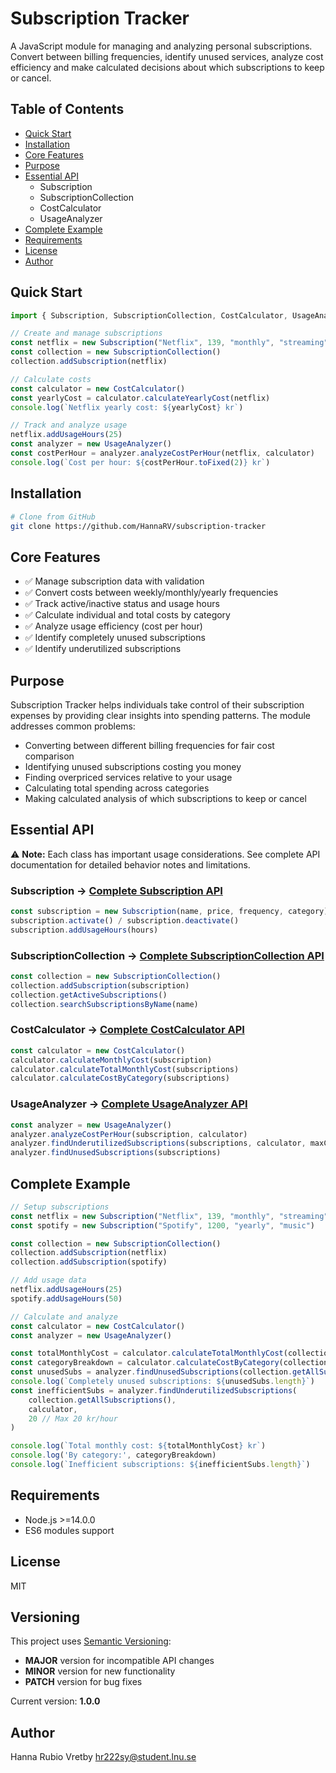 # Subscription Tracker
A JavaScript module for managing and analyzing personal subscriptions. Convert between billing frequencies, identify unused services, analyze cost efficiency and make calculated decisions about which subscriptions to keep or cancel.

## Table of Contents
- [Quick Start](#quick-start)
- [Installation](#installation)
- [Core Features](#core-features)
- [Purpose](#purpose)
- [Essential API](#essential-api)
  - Subscription
  - SubscriptionCollection
  - CostCalculator
  - UsageAnalyzer
- [Complete Example](#complete-example)
- [Requirements](#requirements)
- [License](#license)
- [Author](#author)

## Quick Start

```javascript
import { Subscription, SubscriptionCollection, CostCalculator, UsageAnalyzer } from 'subscription-tracker'

// Create and manage subscriptions
const netflix = new Subscription("Netflix", 139, "monthly", "streaming")
const collection = new SubscriptionCollection()
collection.addSubscription(netflix)

// Calculate costs
const calculator = new CostCalculator()
const yearlyCost = calculator.calculateYearlyCost(netflix)
console.log(`Netflix yearly cost: ${yearlyCost} kr`)

// Track and analyze usage
netflix.addUsageHours(25)
const analyzer = new UsageAnalyzer()
const costPerHour = analyzer.analyzeCostPerHour(netflix, calculator)
console.log(`Cost per hour: ${costPerHour.toFixed(2)} kr`)
```

## Installation

```bash
# Clone from GitHub
git clone https://github.com/HannaRV/subscription-tracker
```

## Core Features

- ✅ Manage subscription data with validation
- ✅ Convert costs between weekly/monthly/yearly frequencies  
- ✅ Track active/inactive status and usage hours
- ✅ Calculate individual and total costs by category
- ✅ Analyze usage efficiency (cost per hour)
- ✅ Identify completely unused subscriptions
- ✅ Identify underutilized subscriptions

## Purpose

Subscription Tracker helps individuals take control of their subscription expenses by providing clear insights into spending patterns. The module addresses common problems:

- Converting between different billing frequencies for fair cost comparison
- Identifying unused subscriptions costing you money
- Finding overpriced services relative to your usage
- Calculating total spending across categories
- Making calculated analysis of which subscriptions to keep or cancel

## Essential API

⚠️ **Note:** Each class has important usage considerations. See complete API documentation for detailed behavior notes and limitations.

### Subscription → [Complete Subscription API](docs/API/Subscription.md)
```javascript
const subscription = new Subscription(name, price, frequency, category)
subscription.activate() / subscription.deactivate()
subscription.addUsageHours(hours)
```

### SubscriptionCollection → [Complete SubscriptionCollection API](docs/API/SubscriptionCollection.md)
```javascript
const collection = new SubscriptionCollection()
collection.addSubscription(subscription)
collection.getActiveSubscriptions()
collection.searchSubscriptionsByName(name)
```

### CostCalculator → [Complete CostCalculator API](docs/API/CostCalculator.md)
```javascript
const calculator = new CostCalculator()
calculator.calculateMonthlyCost(subscription)
calculator.calculateTotalMonthlyCost(subscriptions)
calculator.calculateCostByCategory(subscriptions)
```

### UsageAnalyzer → [Complete UsageAnalyzer API](docs/API/UsageAnalyzer.md)
```javascript
const analyzer = new UsageAnalyzer()
analyzer.analyzeCostPerHour(subscription, calculator)
analyzer.findUnderutilizedSubscriptions(subscriptions, calculator, maxCostPerHour)
analyzer.findUnusedSubscriptions(subscriptions)
```

## Complete Example

```javascript
// Setup subscriptions
const netflix = new Subscription("Netflix", 139, "monthly", "streaming")
const spotify = new Subscription("Spotify", 1200, "yearly", "music")

const collection = new SubscriptionCollection()
collection.addSubscription(netflix)
collection.addSubscription(spotify)

// Add usage data
netflix.addUsageHours(25)
spotify.addUsageHours(50)

// Calculate and analyze
const calculator = new CostCalculator()
const analyzer = new UsageAnalyzer()

const totalMonthlyCost = calculator.calculateTotalMonthlyCost(collection.getAllSubscriptions())
const categoryBreakdown = calculator.calculateCostByCategory(collection.getAllSubscriptions())
const unusedSubs = analyzer.findUnusedSubscriptions(collection.getAllSubscriptions())
console.log(`Completely unused subscriptions: ${unusedSubs.length}`)
const inefficientSubs = analyzer.findUnderutilizedSubscriptions(
    collection.getAllSubscriptions(),
    calculator,
    20 // Max 20 kr/hour
)

console.log(`Total monthly cost: ${totalMonthlyCost} kr`)
console.log('By category:', categoryBreakdown)
console.log(`Inefficient subscriptions: ${inefficientSubs.length}`)
```

## Requirements

- Node.js >=14.0.0
- ES6 modules support

## License

MIT

## Versioning

This project uses [Semantic Versioning](https://semver.org/):
- **MAJOR** version for incompatible API changes
- **MINOR** version for new functionality
- **PATCH** version for bug fixes

Current version: **1.0.0**

## Author

Hanna Rubio Vretby <hr222sy@student.lnu.se>